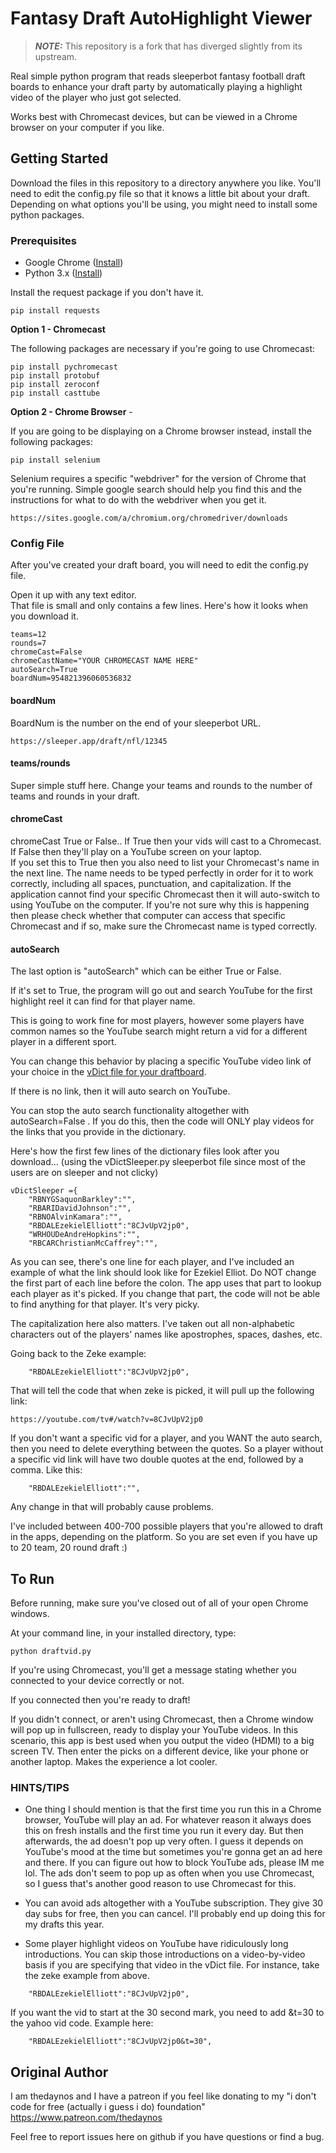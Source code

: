 # Fantasy Draft AutoHighlight Viewer

> **_NOTE:_** This repository is a fork that has diverged slightly from its upstream.

Real simple python program that reads sleeperbot fantasy football draft boards to enhance your draft party by automatically playing a highlight video of the player who just got selected.

Works best with Chromecast devices, but can be viewed in a Chrome browser on your computer if you like.

## Getting Started

Download the files in this repository to a directory anywhere you like.
You'll need to edit the config.py file so that it knows a little bit about your draft. Depending on what options you'll be using, you might need to install some python packages.

### Prerequisites

- Google Chrome ([Install](https://www.google.com/chrome/))
- Python 3.x ([Install](https://www.python.org/downloads/))

Install the request package if you don't have it.

```
pip install requests
```

**Option 1 - Chromecast**

The following packages are necessary if you're going to use Chromecast:

```
pip install pychromecast
pip install protobuf
pip install zeroconf
pip install casttube
```

**Option 2 - Chrome Browser** -

If you are going to be displaying on a Chrome browser instead, install the following packages:

```
pip install selenium
```

Selenium requires a specific "webdriver" for the version of Chrome that you're running. Simple google search should help you find this and the instructions for what to do with the webdriver when you get it.

```
https://sites.google.com/a/chromium.org/chromedriver/downloads
```

### Config File

After you've created your draft board, you will need to edit the config.py file.

Open it up with any text editor.  
That file is small and only contains a few lines. Here's how it looks when you download it.

```
teams=12
rounds=7
chromeCast=False
chromeCastName="YOUR CHROMECAST NAME HERE"
autoSearch=True
boardNum=954821396060536832
```

#### boardNum

BoardNum is the number on the end of your sleeperbot URL.

```
https://sleeper.app/draft/nfl/12345
```

#### teams/rounds

Super simple stuff here. Change your teams and rounds to the number of teams and rounds in your draft.

#### chromeCast

chromeCast True or False.. If True then your vids will cast to a Chromecast. If False then they'll play on a YouTube screen on your laptop.  
If you set this to True then you also need to list your Chromecast's name in the next line. The name needs to be typed perfectly in order for it to work correctly, including all spaces, punctuation, and capitalization.
If the application cannot find your specific Chromecast then it will auto-switch to using YouTube on the computer. If you're not sure why this is happening then please check whether that computer can access that specific Chromecast and if so, make sure the Chromecast name is typed correctly.

#### autoSearch

The last option is "autoSearch" which can be either True or False.

If it's set to True, the program will go out and search YouTube for the first highlight reel it can find for that player name.

This is going to work fine for most players, however some players have common names so the YouTube search might return a vid for a different player in a different sport.

You can change this behavior by placing a specific YouTube video link of your choice in the [vDict file for your draftboard](./vDictSleeper.py).

If there is no link, then it will auto search on YouTube.

You can stop the auto search functionality altogether with autoSearch=False . If you do this, then the code will ONLY play videos for the links that you provide in the dictionary.

Here's how the first few lines of the dictionary files look after you download...
(using the vDictSleeper.py sleeperbot file since most of the users are on sleeper and not clicky)

```
vDictSleeper ={
    "RBNYGSaquonBarkley":"",
    "RBARIDavidJohnson":"",
    "RBNOAlvinKamara":"",
    "RBDALEzekielElliott":"8CJvUpV2jp0",
    "WRHOUDeAndreHopkins":"",
    "RBCARChristianMcCaffrey":"",

```

As you can see, there's one line for each player, and I've included an example of what the link should look like for Ezekiel Elliot. Do NOT change the first part of each line before the colon. The app uses that part to lookup each player as it's picked. If you change that part, the code will not be able to find anything for that player. It's very picky.

The capitalization here also matters. I've taken out all non-alphabetic characters out of the players' names like apostrophes, spaces, dashes, etc.

Going back to the Zeke example:

```
    "RBDALEzekielElliott":"8CJvUpV2jp0",
```

That will tell the code that when zeke is picked, it will pull up the following link:

```
https://youtube.com/tv#/watch?v=8CJvUpV2jp0
```

If you don't want a specific vid for a player, and you WANT the auto search, then you need to delete everything between the quotes. So a player without a specific vid link will have two double quotes at the end, followed by a comma.
Like this:

```
    "RBDALEzekielElliott":"",
```

Any change in that will probably cause problems.

I've included between 400-700 possible players that you're allowed to draft in the apps, depending on the platform. So you are set even if you have up to 20 team, 20 round draft :)

## To Run

Before running, make sure you've closed out of all of your open Chrome windows.

At your command line, in your installed directory, type:

```
python draftvid.py
```

If you're using Chromecast, you'll get a message stating whether you connected to your device correctly or not.

If you connected then you're ready to draft!

If you didn't connect, or aren't using Chromecast, then a Chrome window will pop up in fullscreen, ready to display your YouTube videos. In this scenario, this app is best used when you output the video (HDMI) to a big screen TV. Then enter the picks on a different device, like your phone or another laptop. Makes the experience a lot cooler.

### HINTS/TIPS

- One thing I should mention is that the first time you run this in a Chrome browser, YouTube will play an ad. For whatever reason it always does this on fresh installs and the first time you run it every day. But then afterwards, the ad doesn't pop up very often. I guess it depends on YouTube's mood at the time but sometimes you're gonna get an ad here and there. If you can figure out how to block YouTube ads, please IM me lol. The ads don't seem to pop up as often when you use Chromecast, so I guess that's another good reason to use Chromecast for this.

- You can avoid ads altogether with a YouTube subscription. They give 30 day subs for free, then you can cancel. I'll probably end up doing this for my drafts this year.

- Some player highlight videos on YouTube have ridiculously long introductions. You can skip those introductions on a video-by-video basis if you are specifying that video in the vDict file. For instance, take the zeke example from above.

```
    "RBDALEzekielElliott":"8CJvUpV2jp0",
```

If you want the vid to start at the 30 second mark, you need to add &t=30 to the yahoo vid code. Example here:

```
    "RBDALEzekielElliott":"8CJvUpV2jp0&t=30",
```

## Original Author

I am thedaynos and I have a patreon if you feel like donating to my "i don't code for free (actually i guess i do) foundation"
https://www.patreon.com/thedaynos

Feel free to report issues here on github if you have questions or find a bug.
